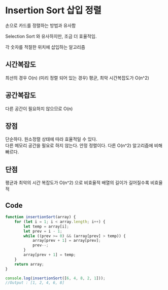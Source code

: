 # Insertion Sort 삽입 정렬
손으로 카드를 정렬하는 방법과 유사함

Selection Sort 와 유사하지만, 조금 더 효율적임.

각 숫자를 적절한 위치에 삽입하는 알고리즘

## 시간복잡도
최선의 경우 O(n) (미리 정렬 되어 있는 경우)
평균, 최악 시간복잡도가 O(n^2)

## 공간복잡도
다른 공간이 필요하지 않으므로 O(n)

## 장점
단순하다.
원소정렬 상태에 따라 효율적일 수 있다.                                                                 
다른 메모리 공간을 필요로 하지 않는다.
안정 정렬이다.
다른 O(n^2) 알고리즘에 비해 빠르다.

## 단점
평균과 최악의 시간 복잡도가 O(n^2) 으로 비효율적
배열의 길이가 길어질수록 비효율적

## Code
```js
function insertionSort(array) {
    for (let i = 1; i < array.length; i++) {
        let temp = array[i];
        let prev = i - 1;
        while ((prev >= 0) && (array[prev] > temp)) {
            array[prev + 1] = array[prev];
            prev--;
        }
        array[prev + 1] = temp;
    }
    return array;
}

console.log(insertionSort([6, 4, 8, 2, 1]));
//Output : [1, 2, 4, 6, 8]
```
